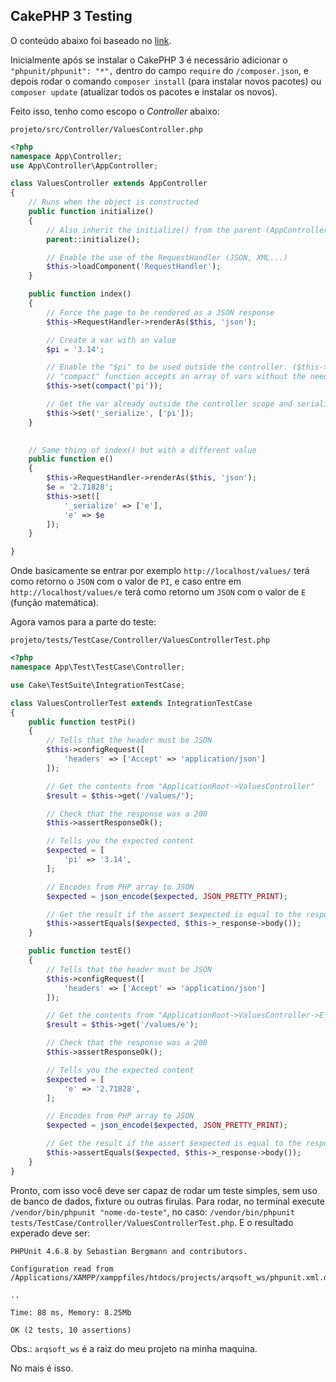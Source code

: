 ## CakePHP 3 Testing
O conteúdo abaixo foi baseado no [link](http://book.cakephp.org/3.0/en/development/testing.html).

Inicialmente após se instalar o CakePHP 3 é necessário adicionar o ``"phpunit/phpunit": "*",`` dentro do campo ``require`` do ``/composer.json``, e depois rodar o comando ``composer install`` (para instalar novos pacotes) ou ``composer update`` (atualizar todos os pacotes e instalar os novos).

Feito isso, tenho como escopo o _Controller_ abaixo:

``projeto/src/Controller/ValuesController.php``
```PHP
<?php
namespace App\Controller;
use App\Controller\AppController;

class ValuesController extends AppController
{
    // Runs when the object is constructed
    public function initialize()
    {
        // Also inherit the initialize() from the parent (AppController)
        parent::initialize();

        // Enable the use of the RequestHandler (JSON, XML...)
        $this->loadComponent('RequestHandler');
    }

    public function index()
    {
        // Force the page to be rendered as a JSON response
        $this->RequestHandler->renderAs($this, 'json');

        // Create a var with an value
        $pi = '3.14';

        // Enable the "$pi" to be used outside the controller. ($this->set)
        // "compact" function accepts an array of vars without the need of "$"
        $this->set(compact('pi'));

        // Get the var already outside the controller scope and serialize it.
        $this->set('_serialize', ['pi']);
    }
    

    // Same thing of index() but with a different value
    public function e()
    {
        $this->RequestHandler->renderAs($this, 'json');
        $e = '2.71828';
        $this->set([
            '_serialize' => ['e'],
            'e' => $e
        ]);
    }

}
```

Onde basicamente se entrar por exemplo ``http://localhost/values/`` terá como retorno o ``JSON`` com o valor de ``PI``, e caso entre em ``http://localhost/values/e`` terá como retorno um ``JSON`` com o valor de ``E`` (função matemática).

Agora vamos para a parte do teste:

``projeto/tests/TestCase/Controller/ValuesControllerTest.php``

```PHP
<?php
namespace App\Test\TestCase\Controller;

use Cake\TestSuite\IntegrationTestCase;

class ValuesControllerTest extends IntegrationTestCase
{
    public function testPi()
    {
        // Tells that the header must be JSON
        $this->configRequest([
            'headers' => ['Accept' => 'application/json']
        ]);

        // Get the contents from "ApplicationRoot->ValuesController"
        $result = $this->get('/values/');

        // Check that the response was a 200
        $this->assertResponseOk();

        // Tells you the expected content
        $expected = [
            'pi' => '3.14',
        ];

        // Encodes from PHP array to JSON
        $expected = json_encode($expected, JSON_PRETTY_PRINT);

        // Get the result if the assert $expected is equal to the response (body content)
        $this->assertEquals($expected, $this->_response->body());
    }

    public function testE()
    {
        // Tells that the header must be JSON
        $this->configRequest([
            'headers' => ['Accept' => 'application/json']
        ]);

        // Get the contents from "ApplicationRoot->ValuesController->E_Function"
        $result = $this->get('/values/e');

        // Check that the response was a 200
        $this->assertResponseOk();

        // Tells you the expected content
        $expected = [
            'e' => '2.71828',
        ];

        // Encodes from PHP array to JSON
        $expected = json_encode($expected, JSON_PRETTY_PRINT);

        // Get the result if the assert $expected is equal to the response (body content)
        $this->assertEquals($expected, $this->_response->body());
    }
}
```

Pronto, com isso você deve ser capaz de rodar um teste simples, sem uso de banco de dados, fixture ou outras firulas.
Para rodar, no terminal execute ``/vendor/bin/phpunit "nome-do-teste"``, no caso: ``/vendor/bin/phpunit tests/TestCase/Controller/ValuesControllerTest.php``.
E o resultado experado deve ser:
```
PHPUnit 4.6.8 by Sebastian Bergmann and contributors.

Configuration read from /Applications/XAMPP/xamppfiles/htdocs/projects/arqsoft_ws/phpunit.xml.dist

..

Time: 88 ms, Memory: 8.25Mb

OK (2 tests, 10 assertions)
```

Obs.: ``arqsoft_ws`` é a raiz do meu projeto na minha maquina.

No mais é isso.
